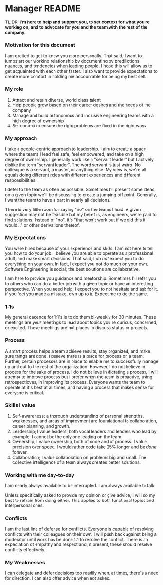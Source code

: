 # Manager README

TL;DR: **I’m here to help and support you, to set context for what you’re working on, and to advocate for you and the team with the rest of the company.**

### Motivation for this document
I am excited to get to know you more personally. That said, I want to jumpstart our working relationship by documenting by predilictions, nuances, and tendencies when leading people. I hope this will allow us to get acquainted with each other faster. I also want to provide expectations to create more comfort in holding me accountable for being my best self.

### My role
1. Attract and retain diverse, world class talent
2. Help people grow based on their career desires and the needs of the company
3. Manage and build autonomous and inclusive engineering teams with a high degree of ownership
4. Set context to ensure the right problems are fixed in the right ways

### My approach
I take a people-centric approach to leadership. I aim to create a space where the teams I lead feel safe, feel empowered, and take on a high degree of ownership. I generally work like a "servant leader" but I actively dislike the term "servant leader". The word servant is just *weird*. No colleague is a servant, a master, or anything else. My view is, we're all equals doing different roles with different experiences and different responsibilities.

I defer to the team as often as possible. Sometimes I'll present some ideas on a given topic we'll be discussing to create a jumping off point. Generally, I want the team to have a part in nearly all decisions.

There is very little room for saying "no" on the teams I lead. A given suggestion may not be feasible but my belief is, as engineers, we're paid to find solutions. Instead of "no", it's "that won't work but if we did this it would..." or other derivations thereof.

### My Expectations
You were hired because of your experience and skills. I am not here to tell you how to do your job. I believe you are able to operate as a professional adult, and make smart decisions. That said, I *do not* expect you to do everything on your own. In fact, I expect you not do much on your own. Software Engineering is social; the best solutions are collaborative.

I am here to provide you guidance and mentorship. Sometimes I'll refer you to others who can do a better job with a given topic or have an interesting perspective. When you need help, I expect you to not hesitate and ask for it. If you feel you made a mistake, own up to it. Expect me to do the same.

### 1:1s
My general cadence for 1:1's is to do them bi-weekly for 30 minutes. These meetings are *your* meetings to lead about topics you're curious, concerned, or excited. These meetings are not places to discuss status or projects.

### Process
A smart process helps a team achieve results, stay organized, and make sure things are done. I believe there is a place for process on a team. Further, certain processes are in place to enable me to successfully manage up and out to the rest of the organization. However, I do not believe in process for the sake of process. I do not believe in dictating a process. I will attempt to improve process but I prefer when the team is proactive, using retrospecticves, in improving its process. Everyone wants the team to operate at it's best at all times, and having a process that makes sense for everyone is critical.

### Skills I value
1. Self-awareness; a thorough understanding of personal strengths, weaknesses, and areas of improvment are foundational to collaboration, career planning, and growth.
2. Leadership; I value leaders, both vocal leaders and leaders who lead by example. I cannot be the only one leading on the team.
3. Ownership; I value ownership, both of code and of process. I value precision over speed. I would rather code take 25% longer and be *done* forever.
4. Collaboration; I value collaboration on problems big and small. The collective intelligence of a team always creates better solutions.

### Working with me day-to-day
I am nearly always available to be interrupted. I am always available to talk.

Unless specifically asked to provide my opinion or give advice, I will do my best to refrain from doing either. This applies to both functional topics and interpersonal ones.

### Conflicts
I am the last line of defense for conflicts. Everyone is capable of resolving conflicts with their colleagues on their own. I will push back against being a moderator until work has be done 1:1 to resolve the conflict. There is an expectation of empathy and respect and, if present, these should resolve conflicts effectively.

### My Weaknesses
I can delegate and defer decisions too readily when, at times, there's a need for direction. I can also offer advice when not asked.
